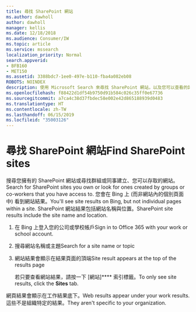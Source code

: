 ```yaml
---
title: 尋找 SharePoint 網站
ms.author: dawholl
author: dawholl
manager: kellis
ms.date: 12/18/2018
ms.audience: Consumer/IW
ms.topic: article
ms.service: mssearch
localization_priority: Normal
search.appverid:
- BFB160
- MET150
ms.assetid: 3388bdc7-1ee0-497e-b110-fba4a082eb08
ROBOTS: NOINDEX
description: 使用 Microsoft Search 來尋找 SharePoint 網站，以及您可以查看的詳細資料。
ms.openlocfilehash: f88422d1df54b9750d91b584c026c35ff0e67736
ms.sourcegitcommit: a7ca4c38d37fbdec58e002e42d865188939d0483
ms.translationtype: HT
ms.contentlocale: zh-TW
ms.lasthandoff: 06/15/2019
ms.locfileid: "35003126"
---
```

# <a name="find-sharepoint-sites"></a><span data-ttu-id="e2813-103">尋找 SharePoint 網站</span><span class="sxs-lookup"><span data-stu-id="e2813-103">Find SharePoint sites</span></span>

<span data-ttu-id="e2813-104">搜尋您擁有的 SharePoint 網站或尋找群組或同事建立、您可以存取的網站。</span><span class="sxs-lookup"><span data-stu-id="e2813-104">Search for SharePoint sites you own or look for ones created by groups or co-workers that you have access to.</span></span> <span data-ttu-id="e2813-105">您會在 Bing 上 (而非網站內的個別頁面中) 看到網站結果。</span><span class="sxs-lookup"><span data-stu-id="e2813-105">You'll see site results on Bing, but not individual pages within a site.</span></span> <span data-ttu-id="e2813-106">SharePoint 網站結果包括網站名稱與位置。</span><span class="sxs-lookup"><span data-stu-id="e2813-106">SharePoint site results include the site name and location.</span></span>
  
1. <span data-ttu-id="e2813-107">在 Bing 上登入您的公司或學校帳戶</span><span class="sxs-lookup"><span data-stu-id="e2813-107">Sign in to Office 365 with your work or school account.</span></span>
    
2. <span data-ttu-id="e2813-108">搜尋網站名稱或主題</span><span class="sxs-lookup"><span data-stu-id="e2813-108">Search for a site name or topic</span></span>
    
3. <span data-ttu-id="e2813-109">網站結果會顯示在結果頁面的頂端</span><span class="sxs-lookup"><span data-stu-id="e2813-109">Site result appears at the top of the results page</span></span>
    
    <span data-ttu-id="e2813-110">若只要查看網站結果，請按一下 [網站]\*\*\*\* 索引標籤。</span><span class="sxs-lookup"><span data-stu-id="e2813-110">To only see site results, click the **Sites** tab.</span></span> 
    
<span data-ttu-id="e2813-111">網頁結果會顯示在工作結果底下。</span><span class="sxs-lookup"><span data-stu-id="e2813-111">Web results appear under your work results.</span></span> <span data-ttu-id="e2813-112">這些不是組織特定的結果。</span><span class="sxs-lookup"><span data-stu-id="e2813-112">They aren't specific to your organization.</span></span>
